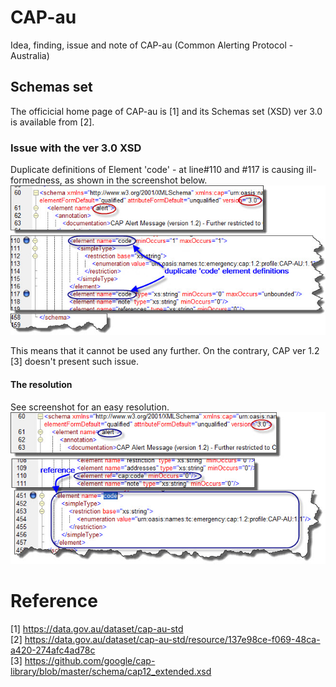 # CAP-au
Idea, finding, issue and note of CAP-au (Common Alerting Protocol - Australia)

## Schemas set 
The officicial home page of CAP-au is [1] and its Schemas set (XSD) ver 3.0 is available from [2].

### Issue with the ver 3.0 XSD
Duplicate definitions of Element 'code' - at line#110 and #117 is causing ill-formedness, as shown in the screenshot below.
<img href="duplicateCodeElementDefinitions.jpg"/>
![duplicate Code Element Definitions](duplicateCodeElementDefinitions.jpg "duplicate Code Element Definitions") 

This means that it cannot be used any further. On the contrary, CAP ver 1.2 [3] doesn't present such issue.

#### The resolution
See screenshot for an easy resolution.
![fixed duplicate Code Element Definitions](fixed-duplicateCodeElementDefinitions.jpg "fixed duplicate Code Element Definitions") 



# Reference
[1] https://data.gov.au/dataset/cap-au-std<br/>
[2] https://data.gov.au/dataset/cap-au-std/resource/137e98ce-f069-48ca-a420-274afc4ad78c<br/>
[3] https://github.com/google/cap-library/blob/master/schema/cap12_extended.xsd
